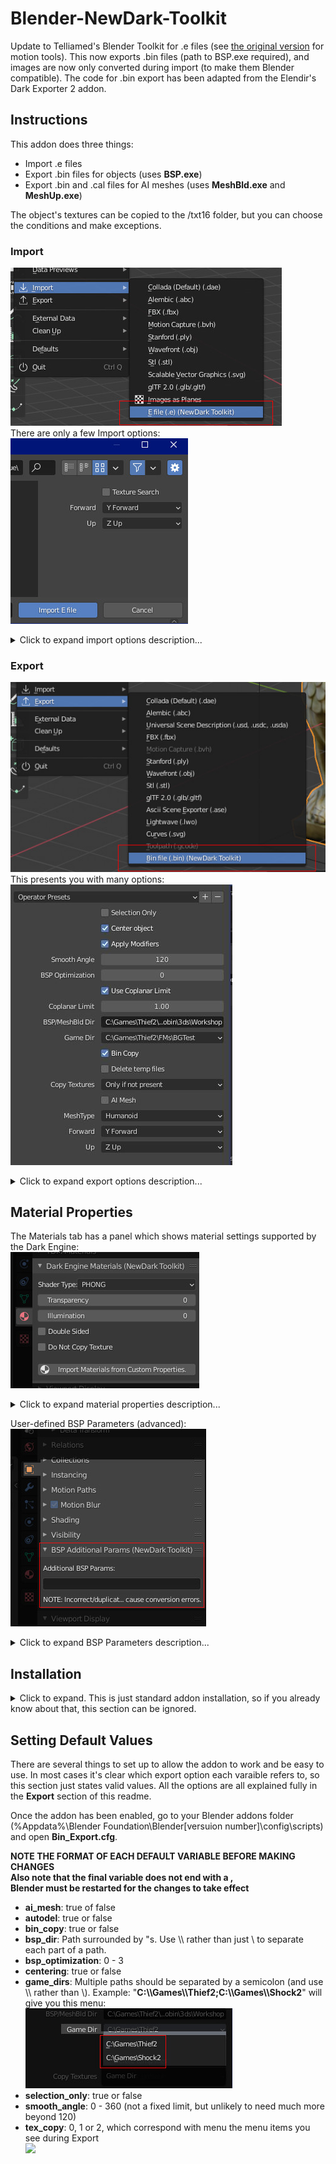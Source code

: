 # Blender-NewDark-Toolkit
Update to Telliamed's Blender Toolkit for .e files (see [the original version](https://www.ttlg.com/forums/showthread.php?t=136431) for motion tools). This now exports .bin files (path to BSP.exe required), and images are now only converted during import (to make them Blender compatible). The code for .bin export has been adapted from the Elendir's Dark Exporter 2 addon.

## Instructions
This addon does three things:
- Import .e files
- Export .bin files for objects (uses **BSP.exe**)
- Export .bin and .cal files for AI meshes (uses **MeshBld.exe** and **MeshUp.exe**)

The object's textures can be copied to the /txt16 folder, but you can choose the conditions and make exceptions.

### Import
![](Screenshots/import.jpg) <br/>
There are only a few Import options:<br/>
![](Screenshots/Import_Options.JPG)
<details>
  <summary>Click to expand import options description...</summary>
  
- **Texture Search**: When unchecked, Blender will expect the textures to be in the same folder as the .e file. When checked, it'll also search in any subfolders. If you've used User Preferences to set a Textures Directory, the addon will also look in there (and subfolders again). This is useful if you want to use a library of textures to use on multiple objects, or as a place to store stock textures that have been extracted from the .crf files.
- **Forward** and **Up** axes: These specifiy the orientation of the objects. The default values should be fine if the .e file was generated by bintoe.
</details>

### Export
![](Screenshots/export.jpg) <br/>
This presents you with many options:<br/>
![](Screenshots/ExportSettings.JPG)<br/>
<details>
  <summary>Click to expand export options description...</summary>
  
- **Selection Only**: When unchecked, every visible object will be exported. When true, only the selected object will be exported.
- **Center Object**: Whether or not the object's bounding box is centered about 0,0,0. Recommended for most objects.
- **Apply Modifiers**: Modifiers are a good way of performing non-destructive changes to a model (e.g. mirroring certain parts). In most cases this should be checked.
- **Smooth Angle**: Determines the limit (angle between faces) up to which 'Phong' or 'Gouraud' shaded materials will be smoothly shaded. 120 is the default because that matches BSP's own default. Lower angle = more sharp edges.
- **BSP Optimization**: This affects how BSP tries to merge triangles or split them when they intersect. 0 is recommended so that what you see in Blender is as close as possible to the result in game.
- **Coplanar Limit**: This also affects how triangles are merged (or not merged). During development of this addon it was found that a value of 1.00 produced the best results. Other values may lead to small gaps between faces or vertices being out-of-position/merged. Note: the previous version of this addon incorrectly called it 'Poly Merge Epsilon'.
- **BSP/MeshBld Dir**: The full path of the folder containing "BSP.exe" and "MeshBld.exe".
- **Game Dir**: Game or FM folder where objects will be extracted to. Note that you can choose from a list (see the **Setup** section for setting up the list). Should be the parent folder of the \obj or \mesh folders, e.g. c:\games\Thief2 or c:\games\Thief2\FMs\SomeFMFolderName
- **Bin Copy**: Copies the exported file to the \obj or mesh\ folders.
- **Delete temp files**: Before copying, the .bin file is created in the same folder the Blender object is saved in. This option deletes it when the copying is finished. Don't select this if **Bin Copy** is unselected otherwise you won't get any export file.
- **Copy Texutres**:
  - **Always** (textures will be copied to obj\txt16 and existing files will be overwritten)*
  - **Only if not present** (existing files won't be overwritten - this is recommended because an existing object may use a texture that has the same but that looks vrey different to the one for your object. When you see your object in game, you'll see that it looks different, so you'll be able to rename the texture and export again).*
  - **Never** (useful if your object is only using stock textures)
  - *Object materials have a 'Do Not Copy' property which prevents that texture being copied, even when either of the first two options is chosen.
- **AI Mesh**: Select this when exporting a creature (things with joints/limit planes etc).
- **Mesh Type**: When the above is selected, this specifies a kind of 'template' file for the AI to ensure the mesh has all the right joints in all the right places.
- **Forward** and **Up** axes: These can adjust the orientation of the objects. Defaults should be fine.

**Note**: At the time of writing, these settings don't get saved with the object. If you find yourself having to make the same changes again and again, you should edit the config file and change the default values. See the end of this readme.
</details>

## Material Properties
The Materials tab has a panel which shows material settings supported by the Dark Engine:<br/>
![](Screenshots/Material_Params.JPG)<br/>
<details>
  <summary>Click to expand material properties description...</summary>
  
- **Shader Type**: Smooth for Flat shading.
  - Phong/Gouraud: Object lighting is smoothed across adjacent faces that use this shader type. Note that the Dark Engine doesn't really use Phong. Selecting that will just lead to Gouraud being applied. Phong has always been listed however, so it's inclusion here is just for consistency.
    - The export options includes a **Smooth Angle** which can limit the effect of the smooth shading. This applies to the entire object, however.
  - **Tranparency**: 0 = fully opaque (default), 100 = fully transparent.
  - **Illumination**: Allows faces to be fully lit, e.g. lantern glass. For animated lights the Dark Engine will automatically turn on/off faces with illuminated materials. Brightnesses can be modifed in Dromed using the Renderer > Self Illumination property (decimal, 0 - 1). Not confirmed at time of writing but I think it multiplies all 'ILLUM' material brightness values, up to a point.
  - **Double Sided**: Allows the face to be rendered when viewed from the back as well as the front. Effectively doubles the poly count for this material, so only use this where it's neede (e.g. where the player should be able to see both sides, e.g. flat fences, windows etc).
  - **Do Not Copy Texture**: This will prevent the texture being copied *even when the overall Export Options do allow for copying*. Useful for when some textures are new and others are from a .crf file.
  - **Import Materials From Custom Properties**: The previous version of this addon used custom properties to store material parameters. This button looks for any of those and applies them to the above properties. The custom properties are not deleted, but you should remove them yourself to keep things tidy.
</details>

User-defined BSP Parameters (advanced):<br/> 
![](Screenshots/BSP_Extra_Params.JPG)<br/>
<details>
  <summary>Click to expand BSP Parameters description...</summary>
  
  - The Export Options already set a wide range of BSP parameters (infile, outfile, smooth angle etc), but the above text box allows you to type in other things to gain further control of the exported object. Details are outside the scope of this readme but you can view all available paramters by running BSP from a command line with no parameters to see the full list of what is available.
    - Example: typing in -w@ will make the entire object render in wireframe.
</details>

## Installation
<details>
  <summary>Click to expand. This is just standard addon installation, so if you already know about that, this section can be ignored.</summary>
  
Use the **Code** button and slect **Download as ZIP File**:<br/>
![](Screenshots/download.JPG)<br/>
It can be downloaded to any folder.

In Blender, go to Edit > Preferences > Install and select the zip file:<br />
![](Screenshots/install.JPG)

The addons list will be automatically filtered, making it easy to enable the new addon:<br/>
![](Screenshots/enable_new_addon.JPG)

Check that Auto Save Preferences is eanbled. If not, use the Save button to remember the setting:<br />
![](Screenshots/auto_save_prefs.JPG) or ![](Screenshots/save_prefs.JPG)
</details>

## Setting Default Values
There are several things to set up to allow the addon to work and be easy to use. In most cases it's clear which export option each varaible refers to, so this section just states valid values. All the options are all explained fully in the **Export** section of this readme.

Once the addon has been enabled, go to your Blender addons folder (%Appdata%\Blender Foundation\Blender\[versuion number]\config\scripts) and open **Bin_Export.cfg**.

**__NOTE THE FORMAT OF EACH DEFAULT VARIABLE BEFORE MAKING CHANGES__**<br />
__Also note that the final variable does not end with a ,__<br />
__Blender must be restarted for the changes to take effect__<br />

- **ai_mesh**: true of false
- **autodel**: true or false
- **bin_copy**: true or false
- **bsp_dir**: Path surrounded by "s. Use \\\ rather than just \\ to separate each part of a path.
- **bsp_optimization**: 0 - 3
- **centering**: true or false
- **game_dirs**: Multiple paths should be separated by a semicolon (and use \\\ rather than \\). Example: "**C:\\\Games\\\Thief2;C:\\\Games\\\Shock2**" will give you this menu:<br />
![](Screenshots/game_dirs.JPG)
- **selection_only**: true or false
- **smooth_angle**: 0 - 360 (not a fixed limit, but unlikely to need much more beyond 120) 
- **tex_copy**: 0, 1 or 2, which correspond with menu the menu items you see during Export<br />
![](BlenderNDToolkit/CopyTexOptions.jpg)

